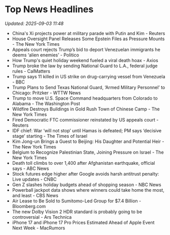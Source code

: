 # Top News Headlines

_Updated: 2025-09-03 11:48_

- China's Xi projects power at military parade with Putin and Kim - Reuters
- House Oversight Panel Releases Some Epstein Files as Pressure Mounts - The New York Times
- Appeals court rejects Trump’s bid to deport Venezuelan immigrants he deems ‘alien enemies’ - Politico
- How Trump's quiet holiday weekend fueled a viral death hoax - Axios
- Trump broke the law by sending National Guard to L.A., federal judge rules - CalMatters
- Trump says 11 killed in US strike on drug-carrying vessel from Venezuela - BBC
- Trump Plans to Send Texas National Guard, ‘Armed Military Personnel’ to Chicago: Pritzker - WTTW News
- Trump to move U.S. Space Command headquarters from Colorado to Alabama - The Washington Post
- Wildfire Destroys Buildings in Gold Rush Town of Chinese Camp - The New York Times
- Fired Democratic FTC commissioner reinstated by US appeals court - Reuters
- IDF chief: War ‘will not stop’ until Hamas is defeated; PM says ‘decisive stage’ starting - The Times of Israel
- Kim Jong-un Brings a Guest to Beijing: His Daughter and Potential Heir - The New York Times
- Belgium to Recognize Palestinian State, Joining Pressure on Israel - The New York Times
- Death toll climbs to over 1,400 after Afghanistan earthquake, official says - ABC News
- Stock futures edge higher after Google avoids harsh antitrust penalty: Live updates - CNBC
- Gen Z slashes holiday budgets ahead of shopping season - NBC News
- Powerball jackpot data shows where winners could take home the most, and least - CBS News
- Air Lease to Be Sold to Sumitomo-Led Group for $7.4 Billion - Bloomberg.com
- The new Dolby Vision 2 HDR standard is probably going to be controversial - Ars Technica
- iPhone 17 and iPhone 17 Pro Prices Estimated Ahead of Apple Event Next Week - MacRumors